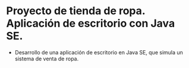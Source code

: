 <h1>Proyecto de tienda de ropa. Aplicación de escritorio con Java SE.</h1>

- Desarrollo de una aplicación de escritorio en Java SE, que simula un sistema de venta de ropa.
